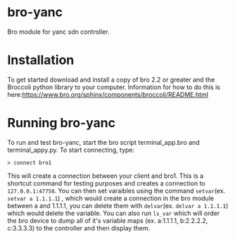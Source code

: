 bro-yanc
========

Bro module for yanc sdn controller. 

Installation
============
To get started download and install a copy of bro 2.2 or greater and the Broccoli python library to your computer. Information for how to do this is here:https://www.bro.org/sphinx/components/broccoli/README.html

Running bro-yanc
================
To run and test bro-yanc, start the bro script terminal_app.bro and terminal_appy.py. To start connecting, type:

```> connect bro1```

This will create a connection between your client and bro1. This is a shortcut command for testing purposes and creates a connection to ```127.0.0.1:47758```. You can then set varaibles using the command ```setvar```(ex. ```setvar a 1.1.1.1```) , which would create a connection in the bro module between a and 1.1.1.1, you can delete them with ```delvar```(ex. ```delvar a 1.1.1.1```) which would delete the variable. You can also run ```ls_var``` which will order the bro device to dump all of it's variable maps (ex. a:1.1.1.1, b:2.2.2.2, c:3.3.3.3) to the controller and then display them. 

